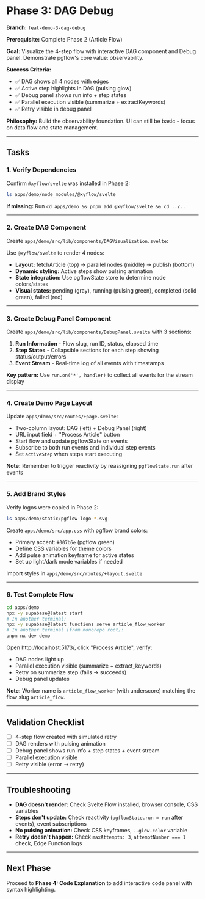 # Phase 3: DAG Debug

**Branch:** `feat-demo-3-dag-debug`

**Prerequisite:** Complete Phase 2 (Article Flow)

**Goal:** Visualize the 4-step flow with interactive DAG component and Debug panel. Demonstrate pgflow's core value: observability.

**Success Criteria:**
- ✅ DAG shows all 4 nodes with edges
- ✅ Active step highlights in DAG (pulsing glow)
- ✅ Debug panel shows run info + step states
- ✅ Parallel execution visible (summarize + extractKeywords)
- ✅ Retry visible in debug panel

**Philosophy:** Build the observability foundation. UI can still be basic - focus on data flow and state management.

---

## Tasks

### 1. Verify Dependencies

Confirm `@xyflow/svelte` was installed in Phase 2:

```bash
ls apps/demo/node_modules/@xyflow/svelte
```

**If missing:** Run `cd apps/demo && pnpm add @xyflow/svelte && cd ../..`

---

### 2. Create DAG Component

Create `apps/demo/src/lib/components/DAGVisualization.svelte`:

Use `@xyflow/svelte` to render 4 nodes:
- **Layout:** fetchArticle (top) → parallel nodes (middle) → publish (bottom)
- **Dynamic styling:** Active steps show pulsing animation
- **State integration:** Use pgflowState store to determine node colors/states
- **Visual states:** pending (gray), running (pulsing green), completed (solid green), failed (red)

---

### 3. Create Debug Panel Component

Create `apps/demo/src/lib/components/DebugPanel.svelte` with 3 sections:

1. **Run Information** - Flow slug, run ID, status, elapsed time
2. **Step States** - Collapsible sections for each step showing status/output/errors
3. **Event Stream** - Real-time log of all events with timestamps

**Key pattern:** Use `run.on('*', handler)` to collect all events for the stream display

---

### 4. Create Demo Page Layout

Update `apps/demo/src/routes/+page.svelte`:

- Two-column layout: DAG (left) + Debug Panel (right)
- URL input field + "Process Article" button
- Start flow and update pgflowState on events
- Subscribe to both run events and individual step events
- Set `activeStep` when steps start executing

**Note:** Remember to trigger reactivity by reassigning `pgflowState.run` after events

---

### 5. Add Brand Styles

Verify logos were copied in Phase 2:
```bash
ls apps/demo/static/pgflow-logo-*.svg
```

Create `apps/demo/src/app.css` with pgflow brand colors:
- Primary accent: `#007b6e` (pgflow green)
- Define CSS variables for theme colors
- Add pulse animation keyframe for active states
- Set up light/dark mode variables if needed

Import styles in `apps/demo/src/routes/+layout.svelte`

---

### 6. Test Complete Flow

```bash
cd apps/demo
npx -y supabase@latest start
# In another terminal:
npx -y supabase@latest functions serve article_flow_worker
# In another terminal (from monorepo root):
pnpm nx dev demo
```

Open http://localhost:5173/, click "Process Article", verify:
- DAG nodes light up
- Parallel execution visible (summarize + extract_keywords)
- Retry on summarize step (fails → succeeds)
- Debug panel updates

**Note:** Worker name is `article_flow_worker` (with underscore) matching the flow slug `article_flow`.

---

## Validation Checklist

- [ ] 4-step flow created with simulated retry
- [ ] DAG renders with pulsing animation
- [ ] Debug panel shows run info + step states + event stream
- [ ] Parallel execution visible
- [ ] Retry visible (error → retry)

---

## Troubleshooting

- **DAG doesn't render:** Check Svelte Flow installed, browser console, CSS variables
- **Steps don't update:** Check reactivity (`pgflowState.run = run` after events), event subscriptions
- **No pulsing animation:** Check CSS keyframes, `--glow-color` variable
- **Retry doesn't happen:** Check `maxAttempts: 3`, `attemptNumber === 1` check, Edge Function logs

---

## Next Phase

Proceed to **Phase 4: Code Explanation** to add interactive code panel with syntax highlighting.
